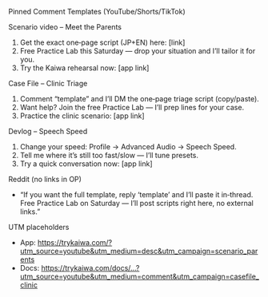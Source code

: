 Pinned Comment Templates (YouTube/Shorts/TikTok)

Scenario video – Meet the Parents

1. Get the exact one‑page script (JP+EN) here: [link]
2. Free Practice Lab this Saturday — drop your situation and I’ll tailor it for you.
3. Try the Kaiwa rehearsal now: [app link]

Case File – Clinic Triage

1. Comment “template” and I’ll DM the one‑page triage script (copy/paste).
2. Want help? Join the free Practice Lab — I’ll prep lines for your case.
3. Practice the clinic scenario: [app link]

Devlog – Speech Speed

1. Change your speed: Profile → Advanced Audio → Speech Speed.
2. Tell me where it’s still too fast/slow — I’ll tune presets.
3. Try a quick conversation now: [app link]

Reddit (no links in OP)

- “If you want the full template, reply ‘template’ and I’ll paste it in‑thread.
  Free Practice Lab on Saturday — I’ll post scripts right here, no external links.”

UTM placeholders

- App: https://trykaiwa.com/?utm_source=youtube&utm_medium=desc&utm_campaign=scenario_parents
- Docs: https://trykaiwa.com/docs/…?utm_source=youtube&utm_medium=comment&utm_campaign=casefile_clinic
